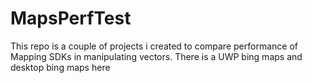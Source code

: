 # MapsPerfTest
This repo is a couple of projects i created to compare performance of Mapping SDKs in manipulating vectors. 
There is a UWP bing maps and desktop bing maps here

